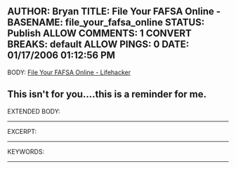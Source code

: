 AUTHOR: Bryan
TITLE: File Your FAFSA Online -
BASENAME: file_your_fafsa_online
STATUS: Publish
ALLOW COMMENTS: 1
CONVERT BREAKS: __default__
ALLOW PINGS: 0
DATE: 01/17/2006 01:12:56 PM
-----
BODY:
<a title="File Your FAFSA Online - Lifehacker" href="http://www.lifehacker.com/software/financial/file-your-fafsa-online-148358.php">File Your FAFSA Online - Lifehacker</a>

This isn't for you....this is a reminder for me.
-----
EXTENDED BODY:

-----
EXCERPT:

-----
KEYWORDS:

-----


